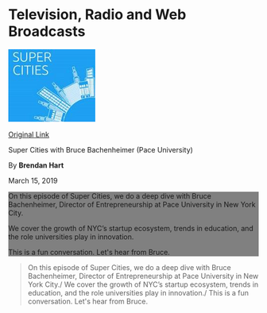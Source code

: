 # Television, Radio and Web Broadcasts

[![Super Cities](images/supercities.jpg)](https://anchor.fm/supercities/episodes/Super-Cities-with-Bruce-Bachenheimer-Pace-University-e3ffh5)

[Original Link](https://anchor.fm/supercities/episodes/Super-Cities-with-Bruce-Bachenheimer-Pace-University-e3ffh5)

Super Cities with Bruce Bachenheimer (Pace University)

By **Brendan Hart**

March 15, 2019

<div style="background-color:grey;">
  <p>On this episode of Super Cities, we do a deep dive with Bruce Bachenheimer, Director of Entrepreneurship at Pace University in New York City.</p>
  <p>We cover the growth of NYC’s startup ecosystem, trends in education, and the role universities play in innovation.</p>
  <p>This is a fun conversation. Let's hear from Bruce.</p>
</div>

> On this episode of Super Cities, we do a deep dive with Bruce Bachenheimer, Director of Entrepreneurship at Pace University in New York City./
>We cover the growth of NYC’s startup ecosystem, trends in education, and the role universities play in innovation./
>This is a fun conversation. Let's hear from Bruce.
